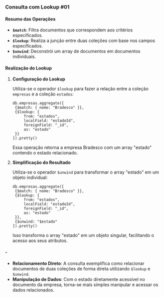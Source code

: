 ### Consulta com Lookup #01

#### Resumo das Operações

- **`$match`**: Filtra documentos que correspondem aos critérios especificados.
- **`$lookup`**: Realiza a junção entre duas coleções com base nos campos especificados.
- **`$unwind`**: Deconstrói um array de documentos em documentos individuais.

#### Realização do Lookup

1. **Configuração do Lookup**

   Utiliza-se o operador `$lookup` para fazer a relação entre a coleção `empresas` e a coleção `estados`:
   ```
   db.empresas.aggregate([
    {$match: { nome: "Bradesco" }},
    {$lookup: {
        from: "estados",
        localField: "estadoId",
        foreignField: "_id",
        as: "estado"
    }}
   ]).pretty()
   ```
   Essa operação retorna a empresa Bradesco com um array "estado" contendo o estado relacionado.

2. **Simplificação do Resultado**

   Utiliza-se o operador `$unwind` para transformar o array "estado" em um objeto individual:
   ```
   db.empresas.aggregate([
    {$match: { nome: "Bradesco" }},
    {$lookup: {
        from: "estados",
        localField: "estadoId",
        foreignField: "_id",
        as: "estado"
    }},
    {$unwind: "$estado"
   ]).pretty()
   ```
   Isso transforma o array "estado" em um objeto singular, facilitando o acesso aos seus atributos.

#### -

- **Relacionamento Direto**: A consulta exemplifica como relacionar documentos de duas coleções de forma direta
  utilizando `$lookup` e `$unwind`.
- **Manipulação de Dados**: Com o estado diretamente acessível no documento da empresa, torna-se mais simples manipular
  e acessar os dados relacionados.






